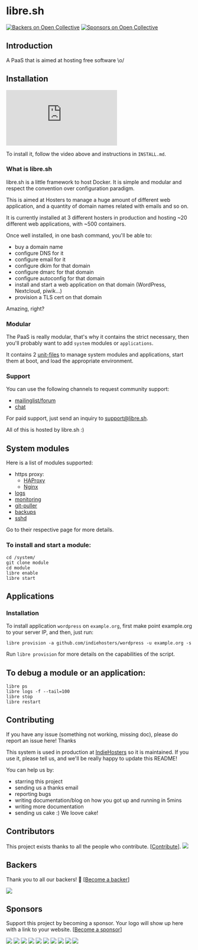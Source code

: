# libre.sh
[![Backers on Open Collective](https://opencollective.com/libresh/backers/badge.svg)](#backers)
 [![Sponsors on Open Collective](https://opencollective.com/libresh/sponsors/badge.svg)](#sponsors) 

## Introduction

A PaaS that is aimed at hosting free software \o/

## Installation

[![ScreenShot](https://cloud.pierre-o.fr/index.php/apps/files_sharing/ajax/publicpreview.php?x=1364&y=283&a=true&file=preview.png&t=KlxYYFT59GirMJa&scalingup=0)](https://fosdem.org/2017/schedule/event/libre_sh/)

To install it, follow the video above and instructions in `INSTALL.md`.

### What is libre.sh

libre.sh is a little framework to host Docker. It is simple and modular and respect the convention over configuration paradigm.

This is aimed at Hosters to manage a huge amount of different web application, and a quantity of domain names related with emails and so on.

It is currently installed at 3 different hosters in production and hosting ~20 different web applications, with ~500 containers.

Once well installed, in one bash command, you'll be able to:
 - buy a domain name
 - configure DNS for it
 - configure email for it
 - configure dkim for that domain
 - configure dmarc for that domain
 - configure autoconfig for that domain
 - install and start a web application on that domain (WordPress, Nextcloud, piwik...)
 - provision a TLS cert on that domain

Amazing, right?

### Modular

The PaaS is really modular, that's why it contains the strict necessary, then you'll probably want to add `system` modules or `applications`.

It contains 2 [unit-files](https://github.com/indiehosters/LibrePaaS/tree/master/unit-files) to manage system modules and applications, start them at boot, and load the appropriate environment.

### Support

You can use the following channels to request community support:
 - [mailinglist/forum](https://forum.indie.host/t/about-the-libre-sh-category/71)
 - [chat](https://chat.indie.host/channel/libre.sh)

For paid support, just send an inquiry to support@libre.sh.

All of this is hosted by libre.sh :)

## System modules

Here is a list of modules supported:
 - https proxy:
   - [HAProxy](https://github.com/indiehosters/haproxy)
   - [Nginx](https://github.com/indiehosters/nginx)
 - [logs](https://github.com/indiehosters/logs)
 - [monitoring](https://github.com/indiehosters/monitoring)
 - [git-puller](https://github.com/indiehosters/git-puller)
 - [backups](https://github.com/indiehosters/borg-server)
 - [sshd](https://github.com/indiehosters/sshd)

Go to their respective page for more details.

### To install and start a module:

```
cd /system/
git clone module
cd module
libre enable
libre start
```

## Applications

### Installation

To install application `wordpress` on `example.org`, first make point example.org to your server IP, and then, just run:

```
libre provision -a github.com/indiehosters/wordpress -u example.org -s
```

Run `libre provision` for more details on the capabilities of the script.

## To debug a module or an application:

```
libre ps
libre logs -f --tail=100
libre stop
libre restart
```

## Contributing

If you have any issue (something not working, missing doc), please do report an issue here! Thanks

This system is used in production at [IndieHosters](https://indiehosters.net/) so it is maintained. If you use it, please tell us, and we'll be really happy to update this README!

You can help us by:
 - starring this project
 - sending us a thanks email
 - reporting bugs
 - writing documentation/blog on how you got up and running in 5mins
 - writing more documentation
 - sending us cake :) We loove cake!

## Contributors

This project exists thanks to all the people who contribute. [[Contribute](CONTRIBUTING.md)].
<a href="https://github.com/indiehosters/libre.sh/graphs/contributors"><img src="https://opencollective.com/libresh/contributors.svg?width=890&button=false" /></a>


## Backers

Thank you to all our backers! 🙏 [[Become a backer](https://opencollective.com/libresh#backer)]

<a href="https://opencollective.com/libresh#backers" target="_blank"><img src="https://opencollective.com/libresh/backers.svg?width=890"></a>


## Sponsors

Support this project by becoming a sponsor. Your logo will show up here with a link to your website. [[Become a sponsor](https://opencollective.com/libresh#sponsor)]

<a href="https://opencollective.com/libresh/sponsor/0/website" target="_blank"><img src="https://opencollective.com/libresh/sponsor/0/avatar.svg"></a>
<a href="https://opencollective.com/libresh/sponsor/1/website" target="_blank"><img src="https://opencollective.com/libresh/sponsor/1/avatar.svg"></a>
<a href="https://opencollective.com/libresh/sponsor/2/website" target="_blank"><img src="https://opencollective.com/libresh/sponsor/2/avatar.svg"></a>
<a href="https://opencollective.com/libresh/sponsor/3/website" target="_blank"><img src="https://opencollective.com/libresh/sponsor/3/avatar.svg"></a>
<a href="https://opencollective.com/libresh/sponsor/4/website" target="_blank"><img src="https://opencollective.com/libresh/sponsor/4/avatar.svg"></a>
<a href="https://opencollective.com/libresh/sponsor/5/website" target="_blank"><img src="https://opencollective.com/libresh/sponsor/5/avatar.svg"></a>
<a href="https://opencollective.com/libresh/sponsor/6/website" target="_blank"><img src="https://opencollective.com/libresh/sponsor/6/avatar.svg"></a>
<a href="https://opencollective.com/libresh/sponsor/7/website" target="_blank"><img src="https://opencollective.com/libresh/sponsor/7/avatar.svg"></a>
<a href="https://opencollective.com/libresh/sponsor/8/website" target="_blank"><img src="https://opencollective.com/libresh/sponsor/8/avatar.svg"></a>
<a href="https://opencollective.com/libresh/sponsor/9/website" target="_blank"><img src="https://opencollective.com/libresh/sponsor/9/avatar.svg"></a>


